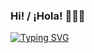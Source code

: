 ### Hi! / ¡Hola! 👋🇲🇽
[![Typing SVG](https://readme-typing-svg.herokuapp.com?color=%2336BCF7&lines=I'm+a+Software+Engineering+Student+in+the+last+year+of+University.+)](https://git.io/typing-svg)
<!--
**martnjf/martnjf** is a ✨ _special_ ✨ repository because its `README.md` (this file) appears on your GitHub profile.

Here are some ideas to get you started:

- 🔭 I’m currently working on ...
- 🌱 I’m currently learning ...
- 👯 I’m looking to collaborate on ...
- 🤔 I’m looking for help with ...
- 💬 Ask me about ...
- 📫 How to reach me: ...
- 😄 Pronouns: ...
- ⚡ Fun fact: ...
-->
